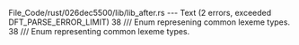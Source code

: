 File_Code/rust/026dec5500/lib/lib_after.rs --- Text (2 errors, exceeded DFT_PARSE_ERROR_LIMIT)
38 /// Enum represening common lexeme types.                                                                                                                 38 /// Enum representing common lexeme types.

